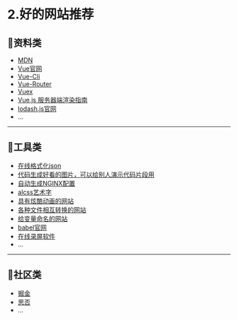 # 2.好的网站推荐

## 🐳资料类

- [MDN](https://developer.mozilla.org/zh-CN/)
- [Vue官网](https://cn.vuejs.org/)
- [Vue-Cli](https://cli.vuejs.org/zh/)
- [Vue-Router](https://router.vuejs.org/zh/)
- [Vuex](https://vuex.vuejs.org/zh/)
- [Vue.js 服务器端渲染指南](https://ssr.vuejs.org/zh/)
- [lodash.js官网](https://www.lodashjs.com/)
- ...

---

## 🐬工具类

- [在线格式化json](http://www.bejson.com/)
- [代码生成好看的图片，可以给别人演示代码片段用](https://codeimg.io/)
- [自动生成NGINX配置](https://nginxconfig.io/)
- [alcss艺术字](https://www.bootschool.net/ascii-art)
- [具有炫酷动画的网站](https://cssfx.dev/)
- [各种文件相互转换的网站](https://smallpdf.com/cn)
- [给变量命名的网站](https://unbug.github.io/codelf/)
- [babel官网](https://www.babeljs.cn/)
- [在线录屏软件](https://www.apowersoft.cn/free-online-screen-recorder)
- ...

---

## 🦋社区类

- [掘金](https://juejin.im/timeline)
- [思否](https://segmentfault.com/)
- ...


